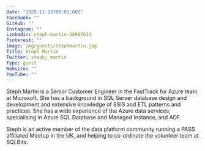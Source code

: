 ```yaml
---
Date: "2020-11-13T00:01:00Z"
Facebook: ""
GitHub: ""
Instagram: ""
Linkedin: steph-martin-38907614
Pinterest: ""
image: img/guests/stephmartin.jpg
Title: Steph Martin
Twitter: stephj_martin
Type: guest
Website: ""
YouTube: ""
---
```

Steph Martin is a Senior Customer Engineer in the FastTrack for Azure team at Microsoft. She has a background in SQL Server database design and development and extensive knowledge of SSIS and ETL patterns and practices. She has a wide experience of the Azure data services, specialising in Azure SQL Database and Managed Instance, and ADF.

Steph is an active member of the data platform community running a PASS affiliated Meetup in the UK, and helping to co-ordinate the volunteer team at SQLBits.